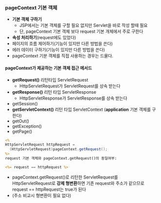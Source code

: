 ### pageContext 기본 객체
* **기본 객체 구하기**
  * JSP에서는 기본 객체를 구할 필요 없지만 Servlet을 바로 작성 할때 필요
  * 단, pageContext 기본 객체 보다 request 기본 개체에서 주로 구한다
* **속성 처리하기**(request에도 있었다)
* 페이지의 흐름 제어하기(기능이 있지만 다른 방법을 쓴다)
* 에러 데이터 구하기(기능이 있지만 다른 방법을 쓴다)
* pageContext 기분 객체를 직접 사용하는 경우는 드물다.
#### pageContext가 제공하는 기본 객체 접근 메서드
* **getRequest()** 리턴타입 ServletRequest
  * HttpServletRequest가 ServletRequest를 상속 받는다
* **getResponse()** 리턴 타입 ServletResponse
  * HttpServletResponse가 ServletResponse를 상속 받는다
* getSession()
* **getServletContext()** 리턴 타입 ServletContext (**application** 기본 객체를 구한다)
* getOut()
* getException()
* getPage()
```JSP
<%
HttpServletRequest httpRequest = 
  (HttpServletRequest)pageContext.getRequest();
%>
request 기본 객체와 pageContext.getRequest()의 동일여부:

<%= request == httpRequest %>
```
* pageContext.getRequest()로 리턴한 ServletRequest를 HttpServletRequest로 **강제 형변환**하면 기존 request와 주소가 같으므로 request == httpRequest는 true가 된다
* (주소 비교시 형변환이 필요 없다)

